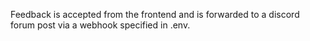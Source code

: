 
Feedback is accepted from the frontend and is forwarded to a  discord forum post via a webhook specified in .env. 